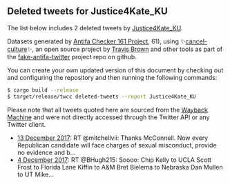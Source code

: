 ## Deleted tweets for Justice4Kate_KU

The list below includes 2 deleted tweets by
[Justice4Kate_KU](https://twitter.com/Justice4Kate_KU).



Datasets generated by [Antifa Checker 161 Project](https://twitter.com/antifacheck161), 61), using ✨[cancel-culture](https://github.com/travisbrown/cancel-culture)✨, an open source project by 
[Travis Brown](https://twitter.com/travisbrown) and other tools as part of the 
[fake-antifa-twitter](https://github.com/antifacheck161/fake-antifa-twitter) project repo on github.

You can create your own updated version of this document by checking out and configuring the
repository and then running the following commands:

```bash
$ cargo build --release
$ target/release/twcc deleted-tweets --report Justice4Kate_KU
```

Please note that all tweets quoted here are sourced from the
[Wayback Machine](https://web.archive.org) and were not directly accessed through the Twitter API or
any Twitter client.

* [13 December 2017](https://web.archive.org/web/20171213151425/https://twitter.com/Justice4Kate_KU/status/940963123972001792): RT @mitchellvii: Thanks McConnell.  Now every Republican candidate will face charges of sexual misconduct, provide no evidence and b…  <!--940963123972001792-->
* [ 4 December 2017](https://web.archive.org/web/20171204002712/https://twitter.com/Justice4Kate_KU/status/937478357809352704): RT @BHugh215: Soooo: Chip Kelly to UCLA Scott Frost to Florida Lane Kiffin to A&amp;M Bret Bielema to Nebraska Dan Mullen to UT Mike…  <!--937478357809352704-->
